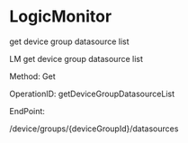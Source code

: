 #     LogicMonitor


get device group datasource list

LM get device group datasource list

Method: Get

OperationID: getDeviceGroupDatasourceList

EndPoint:

/device/groups/{deviceGroupId}/datasources

